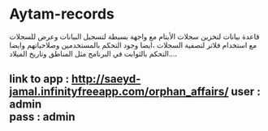 # Aytam-records
قاعدة بيانات لتخزين سجلات الأيتام مع واجهة بسيطة لتسجيل البيانات وعرض للسجلات مع استخدام فلاتر لتصفية السجلات ،ايضا وجود التحكم بالمستخدمين وصلاحياتهم وايضا التحكم بالثوابت في البرنامج مثل المناطق وتاريخ الميلاد....

link to app : http://saeyd-jamal.infinityfreeapp.com/orphan_affairs/ 
user : admin   
pass : admin
--------------
